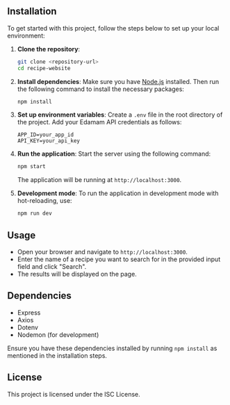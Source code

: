 ## Installation

To get started with this project, follow the steps below to set up your local environment:

1. **Clone the repository**:
   ```bash
   git clone <repository-url>
   cd recipe-website
   ```

2. **Install dependencies**:
   Make sure you have [Node.js](https://nodejs.org/) installed. Then run the following command to install the necessary packages:
   ```bash
   npm install
   ```

3. **Set up environment variables**:
   Create a `.env` file in the root directory of the project. Add your Edamam API credentials as follows:
   ```
   APP_ID=your_app_id
   API_KEY=your_api_key
   ```

4. **Run the application**:
   Start the server using the following command:
   ```bash
   npm start
   ```
   The application will be running at `http://localhost:3000`.

5. **Development mode**:
   To run the application in development mode with hot-reloading, use:
   ```bash
   npm run dev
   ```

## Usage

- Open your browser and navigate to `http://localhost:3000`.
- Enter the name of a recipe you want to search for in the provided input field and click "Search".
- The results will be displayed on the page.

## Dependencies

- Express
- Axios
- Dotenv
- Nodemon (for development)

Ensure you have these dependencies installed by running `npm install` as mentioned in the installation steps.

## License

This project is licensed under the ISC License.
